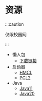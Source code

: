 # 资源

:::caution

仅限校园网

:::

+ 懒人包
  + [下载链接](http://cuit.site.asyncraft.club/source/Asyncraft服务器懒人包-请解压.zip)
+ 启动器
  + [HMCL](http://cuit.site.asyncraft.club/source/HMCL-3.5.4.232.exe)
  + [PCL2](http://cuit.site.asyncraft.club/source/Plain%20Craft%20Launcher%202.exe)
+ Java
  + [Java11](http://cuit.site.asyncraft.club/source/jdk-11.0.19_windows-x64_bin.exe)
  + [Java20](http://cuit.site.asyncraft.club/source/jdk-20_windows-x64_bin.exe)
